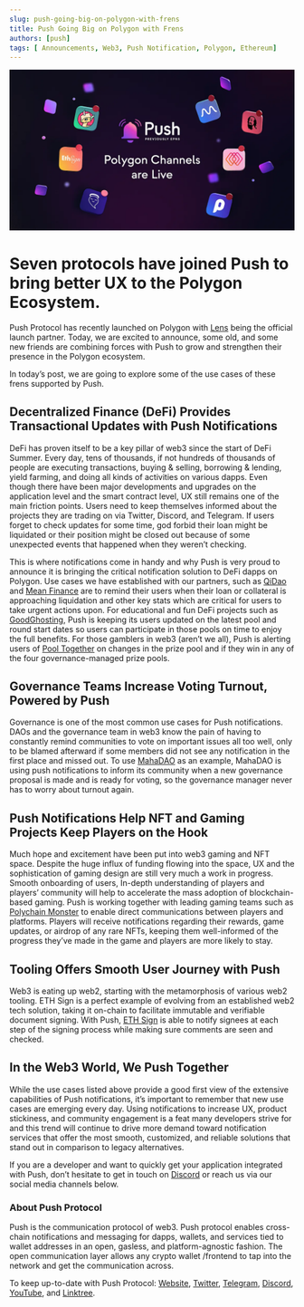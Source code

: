 ```yaml
---
slug: push-going-big-on-polygon-with-frens
title: Push Going Big on Polygon with Frens
authors: [push]
tags: [ Announcements, Web3, Push Notification, Polygon, Ethereum]
---
```


![Cover image of Push Going Big on Polygon with Frens](./cover-image.webp)

<!--customheaderpoint-->
# Seven protocols have joined Push to bring better UX to the Polygon Ecosystem.<br/>

Push Protocol has recently launched on Polygon with [Lens](https://medium.com/push-protocol/push-and-lens-powering-ux-with-notifications-and-aaves-lens-85828638e691) being the official launch partner. Today, we are excited to announce, some old, and some new friends are combining forces with Push to grow and strengthen their presence in the Polygon ecosystem.

<!--truncate-->

In today’s post, we are going to explore some of the use cases of these frens supported by Push.

## Decentralized Finance (DeFi) Provides Transactional Updates with Push Notifications
DeFi has proven itself to be a key pillar of web3 since the start of DeFi Summer. Every day, tens of thousands, if not hundreds of thousands of people are executing transactions, buying & selling, borrowing & lending, yield farming, and doing all kinds of activities on various dapps. Even though there have been major developments and upgrades on the application level and the smart contract level, UX still remains one of the main friction points. Users need to keep themselves informed about the projects they are trading on via Twitter, Discord, and Telegram. If users forget to check updates for some time, god forbid their loan might be liquidated or their position might be closed out because of some unexpected events that happened when they weren’t checking.

This is where notifications come in handy and why Push is very proud to announce it is bringing the critical notification solution to DeFi dapps on Polygon. Use cases we have established with our partners, such as [QiDao](https://app.push.org/#/channels?channel=0x994909594Ef6c80cE8d9C85Ad30AeC696E10f73E) and [Mean Finance](https://app.push.org/#/channels?channel=0x2f5ccA6f594118ef54f4157927A323BaA982Fd78) are to remind their users when their loan or collateral is approaching liquidation and other key stats which are critical for users to take urgent actions upon. For educational and fun DeFi projects such as [GoodGhosting](https://app.push.org/#/channels?channel=0xe8381F84a32A4C2B08c328BfF68c0E889a34F255), Push is keeping its users updated on the latest pool and round start dates so users can participate in those pools on time to enjoy the full benefits. For those gamblers in web3 (aren’t we all), Push is alerting users of [Pool Together](https://app.push.org/#/channels?channel=0xdc0964aaacE97CF4E7476B4EEbC924730E524ade) on changes in the prize pool and if they win in any of the four governance-managed prize pools.

## Governance Teams Increase Voting Turnout, Powered by Push
Governance is one of the most common use cases for Push notifications. DAOs and the governance team in web3 know the pain of having to constantly remind communities to vote on important issues all too well, only to be blamed afterward if some members did not see any notification in the first place and missed out. To use [MahaDAO](https://app.push.org/#/channels?channel=0x64A971F0D01b3555Ac60B9Bd151d5B7A75cf12Fd) as an example, MahaDAO is using push notifications to inform its community when a new governance proposal is made and is ready for voting, so the governance manager never has to worry about turnout again.

## Push Notifications Help NFT and Gaming Projects Keep Players on the Hook
Much hope and excitement have been put into web3 gaming and NFT space. Despite the huge influx of funding flowing into the space, UX and the sophistication of gaming design are still very much a work in progress. Smooth onboarding of users, In-depth understanding of players and players’ community will help to accelerate the mass adoption of blockchain-based gaming. Push is working together with leading gaming teams such as [Polychain Monster](https://app.push.org/#/channels?channel=0x27F68B2C092DB48928D70EA781F7dE8B844ad07B) to enable direct communications between players and platforms. Players will receive notifications regarding their rewards, game updates, or airdrop of any rare NFTs, keeping them well-informed of the progress they’ve made in the game and players are more likely to stay.

## Tooling Offers Smooth User Journey with Push
Web3 is eating up web2, starting with the metamorphosis of various web2 tooling. ETH Sign is a perfect example of evolving from an established web2 tech solution, taking it on-chain to facilitate immutable and verifiable document signing. With Push, [ETH Sign](https://app.push.org/#/channels?channel=0x77f319B1d9c43a8B729399f81515166632100744) is able to notify signees at each step of the signing process while making sure comments are seen and checked.

## In the Web3 World, We Push Together
While the use cases listed above provide a good first view of the extensive capabilities of Push notifications, it’s important to remember that new use cases are emerging every day. Using notifications to increase UX, product stickiness, and community engagement is a feat many developers strive for and this trend will continue to drive more demand toward notification services that offer the most smooth, customized, and reliable solutions that stand out in comparison to legacy alternatives.

If you are a developer and want to quickly get your application integrated with Push, don’t hesitate to get in touch on [Discord](https://discord.gg/pushprotocol) or reach us via our social media channels below.

### About Push Protocol

Push is the communication protocol of web3. Push protocol enables cross-chain notifications and messaging for dapps, wallets, and services tied to wallet addresses in an open, gasless, and platform-agnostic fashion. The open communication layer allows any crypto wallet /frontend to tap into the network and get the communication across.

To keep up-to-date with Push Protocol: [Website](https://push.org/), [Twitter](https://twitter.com/pushprotocol), [Telegram](https://t.me/epnsproject), [Discord](https://discord.gg/pushprotocol), [YouTube](https://www.youtube.com/c/EthereumPushNotificationService), and [Linktree](https://linktr.ee/pushprotocol).
